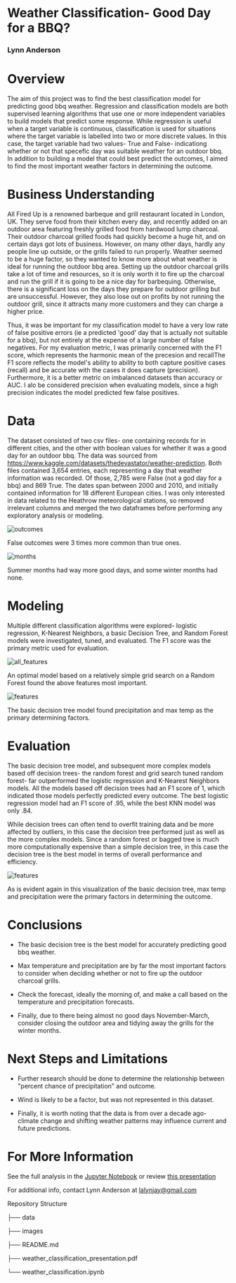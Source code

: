 # Weather Classification- Good Day for a BBQ?

### Lynn Anderson

# Overview

The aim of this project was to find the best classification model for predicting good bbq weather. Regression and classification models are both supervised learning algorithms that use one or more independent variables to build models that predict some response. While regression is useful when a target variable is continuous, classification is used for situations where the target variable is labelled into two or more discrete values. In this case, the target variable had two values- True and False- indicationg whether or not that specefic day was suitable weather for an outdoor bbq. In addition to building a model that could best predict the outcomes, I aimed to find the most important weather factors in determining the outcome.


# Business Understanding

All Fired Up is a renowned barbeque and grill restaurant located in London, UK. They serve food from their kitchen every day, and recently added on an outdoor area featuring freshly grilled food from hardwood lump charcoal. Their outdoor charcoal grilled foods had quickly become a huge hit, and on certain days got lots of business. However, on many other days, hardly any people line up outside, or the grills failed to run properly. Weather seemed to be a huge factor, so they wanted to know more about what weather is ideal for running the outdoor bbq area. Setting up the outdoor charcoal grills take a lot of time and resources, so it is only worth it to fire up the charcoal and run the grill if it is going to be a nice day for barbequing. Otherwise, there is a significant loss on the days they prepare for outdoor grilling but are unsuccessful. However, they also lose out on profits by not running the outdoor grill, since it attracts many more customers and they can charge a higher price. 

Thus, it was be important for my classification model to have a very low rate of false positive errors (ie a predicted 'good' day that is actually not suitable for a bbq), but not entirely at the expense of a large number of false negatives. For my evaluation metric, I was primarily concerned with the F1 score, which represents the harmonic mean of the precesion and recallThe F1 score reflects the model's ability to ability to both capture positive cases (recall) and be accurate with the cases it does capture (precision). Furthermore, it is a better metric on imbalanced datasets than accuracy or AUC. I  alo be considered precision when evaluating models, since a high precision indicates the model predicted few false positives. 


# Data 

The dataset consisted of two csv files- one containing records for in different cities, and the other with boolean values for whether it was a good day for an outdoor bbq. The data was sourced from https://www.kaggle.com/datasets/thedevastator/weather-prediction. Both files contained 3,654 entries, each representing a day that weather information was recorded. Of those, 2,785 were False (not a god day for a bbq) and 869 True. The dates span between 2000 and 2010, and initially contained information for 18 different European cities. I was only interested in data related to the Heathrow meteorological stations, so removed irrelevant columns and merged the two dataframes before performing any exploratory analysis or modeling. 

![outcomes](https://github.com/lalynjay/weather_classification/blob/main/images/outcomes.png)

False outcomes were 3 times more common than true ones.

![months](https://github.com/lalynjay/weather_classification/blob/main/images/months.png)

Summer months had way more good days, and some winter months had none.


# Modeling

Multiple different classification algorithms were explored- logistic regression, K-Nearest Neighbors, a basic Decision Tree, and Random Forest models were investigated, tuned, and evaluated. The F1 score was the primary metric used for evaluation. 

![all_features](https://github.com/lalynjay/weather_classification/blob/main/images/feature2.png)

An optimal model based on a relatively simple grid search on a Random Forest found the above features most important.


![features](https://github.com/lalynjay/weather_classification/blob/main/images/feature_1.png)

The basic decision tree model found precipitation and max temp as the primary determining factors. 



# Evaluation

The basic decision tree model, and subsequent more complex models based off decision trees- the random forest and grid search tuned random forest- far outperformed the logistic regression and K-Nearest Neighbors models. All the models based off decision trees had an F1 score of 1, which indicated those models perfectly predicted every outcome. The best logistic regression model had an F1 score of .95, while the best KNN model was only .84.

While decision trees can often tend to overfit training data and be more affected by outliers, in this case the decision tree performed just as well as the more complex models. Since a random forest or bagged tree is much more computationally expensive than a simple decision tree, in this case the decision tree is the best model in terms of overall performance and efficiency. 

![features](https://github.com/lalynjay/weather_classification/blob/main/images/tree.png)

As is evident again in this visualization of the basic decision tree, max temp and precipitation were the primary factors in determining the outcome.



# Conclusions

*  The basic decision tree is the best model for accurately predicting good bbq weather. 


*  Max temperature and precipitation are by far the most important factors to consider when deciding whether or not to fire up the outdoor charcoal grills. 


*  Check the forecast, ideally the morning of, and make a call based on the temperature and precipitation forecasts. 


*  Finally, due to there being almost no good days November-March, consider closing the outdoor area and tidying away the grills for the winter months.


# Next Steps and Limitations

*  Further research should be done to determine the relationship between "percent chance of precipitation" and outcome. 


*  Wind is likely to be a factor, but was not represented in this dataset. 


*  Finally, it is worth noting that the data is from over a decade ago- climate change and shifting weather patterns may influence current and future predictions. 


# For More Information

See the full analysis in the [Jupyter Notebook](https://github.com/lalynjay/weather_classification/blob/main/weather_classification.ipynb) or review [this presentation](https://github.com/lalynjay/Housing_Prices_Analysis/blob/alt/Housing_Prices_presentation.pdf)

For additional info, contact Lynn Anderson at lalynjay@gmail.com

Repository Structure

├── data

├── images

├── README.md

├── weather_classification_presentation.pdf

└── weather_classification.ipynb

